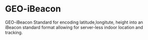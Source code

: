 # GEO-iBeacon
GEO-iBeacon Standard for encoding latitude,longitute, height into an iBeacon standard format allowing for server-less indoor location and tracking. 
